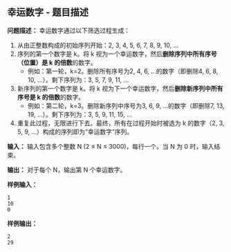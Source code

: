 ## 幸运数字 - 题目描述

**问题描述：**
幸运数字通过以下筛选过程生成：
1.  从由正整数构成的初始序列开始：2, 3, 4, 5, 6, 7, 8, 9, 10, ...
2.  序列的第一个数字是 k。将 k 视为一个幸运数字，然后**删除序列中所有序号（位置）是 k 的倍数**的数字。
    *   例如：第一轮，k=2。删除所有序号为2, 4, 6, ...的数字（即删除4, 6, 8, 10, ...）。剩下序列为：3, 5, 7, 9, 11, ...
3.  新序列的第一个数字是 k。将 k 视为下一个幸运数字，然后**删除新序列中所有序号是 k 的倍数**的数字。
    *   例如：第二轮，k=3。删除新序列中序号为3, 6, 9, ...的数字（即删除7, 13, 19, ...）。剩下序列为：3, 5, 9, 11, 15, ...
4.  重复此过程，无限进行下去。最终，所有在过程开始时被选为 k 的数字（2, 3, 5, 9, ...）构成的序列即为“幸运数字”序列。

**输入：**
输入包含多个整数 N (2 ≤ N ≤ 3000)，每行一个。当 N 为 0 时，输入结束。

**输出：**
对于每个 N，输出第 N 个幸运数字。

**样例输入：**
```
1
10
0
```

**样例输出：**
```
2
29
```